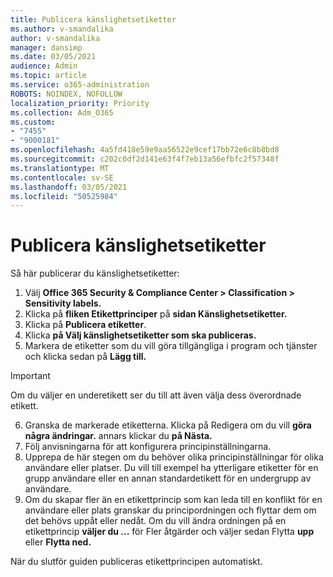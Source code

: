 ```yaml
---
title: Publicera känslighetsetiketter
ms.author: v-smandalika
author: v-smandalika
manager: dansimp
ms.date: 03/05/2021
audience: Admin
ms.topic: article
ms.service: o365-administration
ROBOTS: NOINDEX, NOFOLLOW
localization_priority: Priority
ms.collection: Adm_O365
ms.custom:
- "7455"
- "9000181"
ms.openlocfilehash: 4a5fd418e59e9aa56522e9cef17bb72e6c8b8bd8
ms.sourcegitcommit: c202c0df2d141e63f4f7eb13a56efbfc2f57348f
ms.translationtype: MT
ms.contentlocale: sv-SE
ms.lasthandoff: 03/05/2021
ms.locfileid: "50525984"
---
```

# <a name="publish-sensitivity-labels"></a>Publicera känslighetsetiketter

Så här publicerar du känslighetsetiketter:

1. Välj **Office 365 Security & Compliance Center > Classification > Sensitivity labels.**
2. Klicka på **fliken Etikettprinciper** på **sidan Känslighetsetiketter.**
3. Klicka på **Publicera etiketter**.
4. Klicka **på Välj känslighetsetiketter som ska publiceras.** 
5. Markera de etiketter som du vill göra tillgängliga i program och tjänster och klicka sedan på **Lägg till.**
> [!IMPORTANT]
> Om du väljer en underetikett ser du till att även välja dess överordnade etikett.
6. Granska de markerade etiketterna. Klicka på Redigera om du vill **göra några ändringar.** annars klickar du **på Nästa.**
7. Följ anvisningarna för att konfigurera principinställningarna.
8. Upprepa de här stegen om du behöver olika principinställningar för olika användare eller platser. Du vill till exempel ha ytterligare etiketter för en grupp användare eller en annan standardetikett för en undergrupp av användare.
9. Om du skapar fler än en etikettprincip som kan leda till en konflikt för en användare eller plats granskar du principordningen och flyttar dem om det behövs uppåt eller nedåt. Om du vill ändra ordningen på en etikettprincip **väljer du ...** för Fler åtgärder och väljer sedan Flytta **upp** eller **Flytta ned.** 

När du slutför guiden publiceras etikettprincipen automatiskt.


